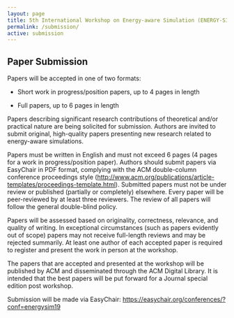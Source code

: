 ```yaml
---
layout: page
title: 5th International Workshop on Energy-aware Simulation (ENERGY-SIM’19)
permalink: /submission/
active: submission
---
```


## Paper Submission

Papers will be accepted in one of two formats:

- Short work in progress/position papers, up to 4 pages in length

- Full papers, up to 6 pages in length

Papers describing significant research contributions of theoretical and/or practical nature are being solicited for submission. Authors are invited to submit original, high-quality papers presenting new research related to energy-aware simulations.

Papers must be written in English and must not exceed 6 pages (4 pages for a work in progress/position paper). Authors should submit papers via EasyChair in PDF format, complying with the ACM double-column conference proceedings style (<a href="http://www.acm.org/publications/article-templates/proceedings-template.html" target="_blank">http://www.acm.org/publications/article-templates/proceedings-template.html</a>). Submitted papers must not be under review or published (partially or completely) elsewhere. Every paper will be peer-reviewed by at least three reviewers. The review of all papers will follow the general double-blind policy. 

Papers will be assessed based on originality, correctness, relevance, and quality of writing. In exceptional circumstances (such as papers evidently out of scope) papers may not receive full-length reviews and may be rejected summarily. At least one author of each accepted paper is required to register and present the work in person at the workshop.

The papers that are accepted and presented at the workshop will be published by ACM and disseminated through the ACM Digital Library. It is intended that the best papers will be put forward for a Journal special edition post workshop.

Submission will be made via EasyChair: <a href="https://easychair.org/conferences/?conf=energysim19" target="_blank">https://easychair.org/conferences/?conf=energysim19</a>
